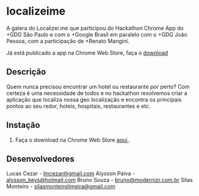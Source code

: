 localizeime
===========

  A galera do Localizei.me que participou do Hackathon Chrome App do +GDG São Paulo  e com o +Google Brasil  em paralelo com o +GDG João Pessoa, com a participação de +Renato Mangini.
  
  Já está publicado a app na Chrome Web Store, faça o <a href="https://chrome.google.com/webstore/detail/localizei-beta/ihappndkmffngabclkkpebgnbchlbhjg?utm_source=plus"> download </a>

<h2> Descrição </h2>

  Quem nunca precisou encontrar um hotel ou restaurante por perto? Com certeza é uma necessidade de todos e no hackathon resolvemos criar a aplicação que localiza nossa geo localização e encontra os principais pontos ao seu redor, hoteis, hospitais, restaurantes e etc.


<h2>Instação</h2>

1. Faça o download na Chrome Web Store <a href="https://chrome.google.com/webstore/detail/localizei-beta/ihappndkmffngabclkkpebgnbchlbhjg?utm_source=plus"> aqui </a>.


<h2> Desenvolvedores </h2>

Lucas Cezar - lmcezar@gmail.com
Alysson Paiva - alysson_keys@hotmail.com
Bruno Souza - bruno@modernizr.com.br
Silas Monteiro - silasmonteirolimeira@gmail.com

